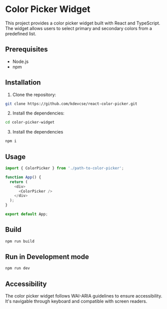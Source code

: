 # Color Picker Widget

This project provides a color picker widget built with React and TypeScript. The widget allows users to select primary and secondary colors from a predefined list.

## Prerequisites

- Node.js
- npm

## Installation

1. Clone the repository:

```bash
git clone https://github.com/kdevcse/react-color-picker.git
```

2. Install the dependencies:
```bash
cd color-picker-widget
```

3. Install the dependencies
```bash
npm i
```

## Usage

```TypeScript
import { ColorPicker } from './path-to-color-picker';

function App() {
  return (
    <div>
      <ColorPicker />
    </div>
  );
}

export default App;
```

## Build

```Bash
npm run build
```

## Run in Development mode
```Bash
npm run dev
```

## Accessibility

The color picker widget follows WAI-ARIA guidelines to ensure accessibility. It's navigable through keyboard and compatible with screen readers.